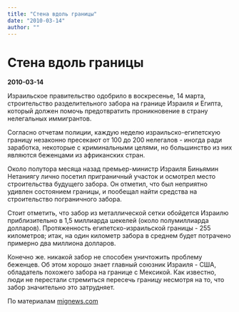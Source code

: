 ```yaml
---
title: "Стена вдоль границы"
date: "2010-03-14"
author: ""
---
```


# Стена вдоль границы

**2010-03-14** 

Израильское правительство одобрило в воскресенье, 14 марта, строительство разделительного забора на границе Израиля и Египта, который должен помочь предотвратить проникновение в страну нелегальных иммигрантов.

Согласно отчетам полиции, каждую неделю израильско-египетскую границу незаконно пресекают от 100 до 200 нелегалов - иногда ради заработка, некоторые с криминальными целями, но большинство из них являются беженцами из африканских стран.

Около полутора месяца назад премьер-министр Израиля Биньямин Нетаниягу лично посетил приграничный участок и осмотрел место строительства будущего забора. Он отметил, что был неприятно удивлен состоянием границы, и пообещал найти средства на строительство пограничного забора.

Стоит отметить, что забор из металлической сетки обойдется Израилю приблизительно в 1,5 миллиарда шекелей (около полумиллиарда долларов). Протяженность египетско-израильской границы - 255 километров; итак, на один километр забора в среднем будет потрачено примерно два миллиона долларов.

Конечно же. никакой забор не способен уничтожить проблему беженцев. Об этом хорошо знает главный союзник Израиля - США, обладатель похожего забора на границе с Мексикой. Как известно, люди не перестали стремиться пересечь границу несмотря на то, что забор значительно это затрудняет.

По материалам [mignews.com](http://www.mignews.com/news/politic/world/140310_163206_12594.html)